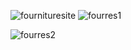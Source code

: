 ![fournituresite](https://github.com/Farahsaiza/fourniture-website/assets/147113092/f039d972-8ad0-4eb1-92fc-d53e44cee5e2)
![fourres1](https://github.com/Farahsaiza/fourniture-website/assets/147113092/359bd202-20cf-46d7-b00e-ee2b2cc59114)

![fourres2](https://github.com/Farahsaiza/fourniture-website/assets/147113092/754323d8-6420-44c1-a207-63982c55b9e3)
